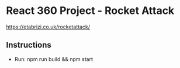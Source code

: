 # React 360 Project - Rocket Attack

https://etabrizi.co.uk/rocketattack/

## Instructions

- Run:
npm run build && npm start

